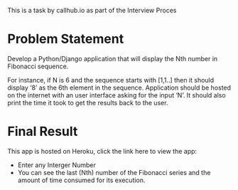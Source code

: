 This is a task by callhub.io as part of the Interview Proces

# Problem Statement

Develop a Python/Django application that will display the Nth number in Fibonacci sequence. 

For instance, if N is 6 and the sequence starts with [1,1..] then it should display ‘8’ as the 6th element in the sequence. Application should be hosted on the internet with an user interface asking for the input ‘N’. It should also print the time it took to get the results back to the user.

# Final Result
This app is hosted on Heroku, click the link here to view the app: 

* Enter any Interger Number
* You can see the last (Nth) number of the Fibonacci series and the amount of time consumed for its execution.

